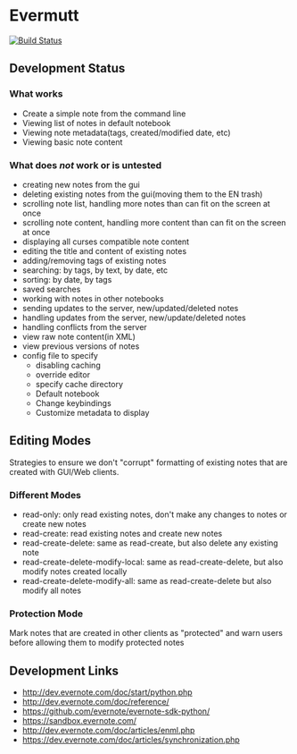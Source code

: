 # Evermutt

[![Build Status](https://travis-ci.org/scootersmk/evermutt.svg?branch=master)](https://travis-ci.org/scootersmk/evermutt)

## Development Status
### What works
- Create a simple note from the command line
- Viewing list of notes in default notebook
- Viewing note metadata(tags, created/modified date, etc)
- Viewing basic note content

### What does *not* work or is untested
- creating new notes from the gui
- deleting existing notes from the gui(moving them to the EN trash)
- scrolling note list, handling more notes than can fit on the screen at once
- scrolling note content, handling more content than can fit on the screen at once
- displaying all curses compatible note content
- editing the title and content of existing notes
- adding/removing tags of existing notes
- searching: by tags, by text, by date, etc
- sorting: by date, by tags
- saved searches
- working with notes in other notebooks
- sending updates to the server, new/updated/deleted notes
- handling updates from the server, new/update/deleted notes
- handling conflicts from the server
- view raw note content(in XML)
- view previous versions of notes
- config file to specify
  - disabling caching
  - override editor
  - specify cache directory
  - Default notebook
  - Change keybindings
  - Customize metadata to display

## Editing Modes

Strategies to ensure we don't "corrupt" formatting of existing notes that are created with GUI/Web clients.

### Different Modes
- read-only: only read existing notes, don't make any changes to notes or create new notes
- read-create: read existing notes and create new notes
- read-create-delete: same as read-create, but also delete any existing note
- read-create-delete-modify-local: same as read-create-delete, but also modify notes created locally
- read-create-delete-modify-all: same as read-create-delete but also modify all notes

### Protection Mode
Mark notes that are created in other clients as "protected" and warn users before allowing them to modify protected notes

## Development Links
- http://dev.evernote.com/doc/start/python.php
- http://dev.evernote.com/doc/reference/
- https://github.com/evernote/evernote-sdk-python/
- https://sandbox.evernote.com/
- http://dev.evernote.com/doc/articles/enml.php
- https://dev.evernote.com/doc/articles/synchronization.php
